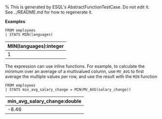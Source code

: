 % This is generated by ESQL's AbstractFunctionTestCase. Do not edit it. See ../README.md for how to regenerate it.

**Examples**

```esql
FROM employees
| STATS MIN(languages)
```

| MIN(languages):integer |
| --- |
| 1 |

The expression can use inline functions. For example, to calculate the minimum over an average of a multivalued column, use `MV_AVG` to first average the multiple values per row, and use the result with the `MIN` function

```esql
FROM employees
| STATS min_avg_salary_change = MIN(MV_AVG(salary_change))
```

| min_avg_salary_change:double |
| --- |
| -8.46 |


